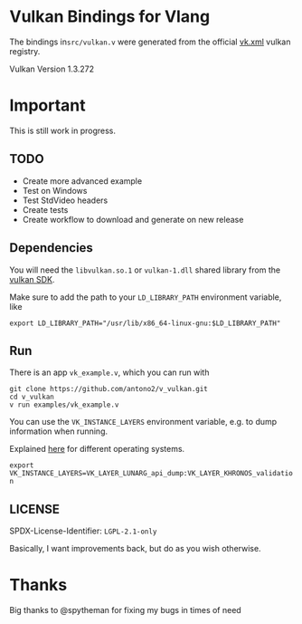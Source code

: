 
# Vulkan Bindings for Vlang
The bindings in`src/vulkan.v` were generated from the official [vk.xml](https://github.com/KhronosGroup/Vulkan-Docs/blob/main/xml/vk.xml) vulkan registry.

Vulkan Version 1.3.272

# Important
This is still work in progress.

## TODO
 - Create more advanced example
 - Test on Windows
 - Test StdVideo headers
 - Create tests
 - Create workflow to download and generate on new release
  
## Dependencies
You will need the `libvulkan.so.1` or `vulkan-1.dll` shared library from the [vulkan SDK](https://vulkan.lunarg.com/).

Make sure to add the path to your `LD_LIBRARY_PATH` environment variable, like

`export LD_LIBRARY_PATH="/usr/lib/x86_64-linux-gnu:$LD_LIBRARY_PATH"`

## Run
There is an app `vk_example.v`, which you can run with

```
git clone https://github.com/antono2/v_vulkan.git
cd v_vulkan
v run examples/vk_example.v
```
You can use the `VK_INSTANCE_LAYERS` environment variable, e.g. to dump information when running.

Explained [here](https://vulkan.lunarg.com/doc/view/latest/windows/layer_configuration.html) for different operating systems.

`export VK_INSTANCE_LAYERS=VK_LAYER_LUNARG_api_dump:VK_LAYER_KHRONOS_validation`

## LICENSE
SPDX-License-Identifier: `LGPL-2.1-only`

Basically, I want improvements back, but do as you wish otherwise.

# Thanks
Big thanks to @spytheman for fixing my bugs in times of need

